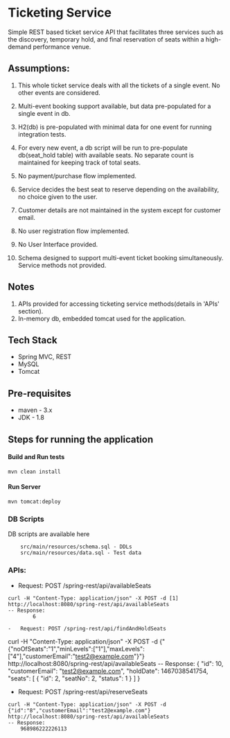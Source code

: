 # Ticketing Service
Simple REST based ticket service API that facilitates three services such as the discovery, temporary hold, and final reservation 
of seats within a high-demand performance venue.

## Assumptions:
1. This whole ticket service deals with all the tickets of a single event. No other events are considered.


1. Multi-event booking support available, but data pre-populated for a single event in db.
2. H2(db) is pre-populated with minimal data for one event for running integration tests. 
3. For every new event, a db script will be run to pre-populate db(seat_hold table) with 
available seats. No separate count is maintained for keeping track of total seats.
4. No payment/purchase flow implemented.
5. Service decides the best seat to reserve depending on the availability, no choice given to the user.
6. Customer details are not maintained in the system except for customer email.
7. No user registration flow implemented.
8. No User Interface provided.
9. Schema designed to support multi-event ticket booking simultaneously. Service methods
not provided.

## Notes
1. APIs provided for accessing ticketing service methods(details in 'APIs' section).
2. In-memory db, embedded tomcat used for the application.


## Tech Stack
* Spring MVC, REST
* MySQL
* Tomcat

## Pre-requisites
* maven - 3.x
* JDK - 1.8

## Steps for running the application

#### Build and Run tests
	mvn clean install

#### Run Server
	mvn tomcat:deploy
	
### DB Scripts
DB scripts are available here 
```
	src/main/resources/schema.sql - DDLs
	src/main/resources/data.sql - Test data
```
### APIs:

-	Request: POST /spring-rest/api/availableSeats
````
curl -H "Content-Type: application/json" -X POST -d [1] http://localhost:8080/spring-rest/api/availableSeats
-- Response:
		6

- 	Request: POST /spring-rest/api/findAndHoldSeats
````
curl -H "Content-Type: application/json" -X POST -d {"{"noOfSeats":"1","minLevels":["1"],"maxLevels":["4"],"customerEmail":"test2@example.com"}"} http://localhost:8080/spring-rest/api/availableSeats
-- Response: 
		{
			"id": 10,
			"customerEmail": "test2@example.com",
			"holdDate": 1467038541754,
			"seats": [
				{
					"id": 2,
					"seatNo": 2,
					"status": 1
				}
			]
		}
				
- 	Request: POST /spring-rest/api/reserveSeats
````
curl -H "Content-Type: application/json" -X POST -d {"id":"8","customerEmail":"test2@example.com"} http://localhost:8080/spring-rest/api/availableSeats
-- Response:
	968986222226113
